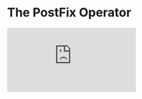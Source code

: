 # The PostFix Operator

![alt text](https://github.com/hthayyil/calculator/blob/main/INSTRUCTIONS.pdf?raw=true "Instructions")
